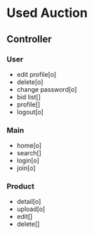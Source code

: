 # Used Auction

## Controller

### User

- edit profile[o]
- delete[o]
- change password[o]
- bid list[]
- profile[]
- logout[o]

### Main

- home[o]
- search[]
- login[o]
- join[o]

### Product

- detail[o]
- upload[o]
- edit[]
- delete[]
